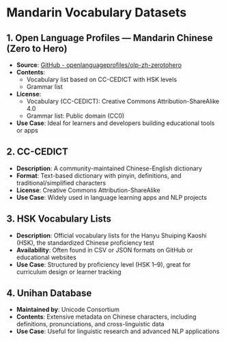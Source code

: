 # Mandarin Vocabulary Datasets

## 1. Open Language Profiles — Mandarin Chinese (Zero to Hero)

- **Source**: [GitHub - openlanguageprofiles/olp-zh-zerotohero](https://github.com/openlanguageprofiles/olp-zh-zerotohero)
- **Contents**:
  - Vocabulary list based on CC-CEDICT with HSK levels
  - Grammar list
- **License**:
  - Vocabulary (CC-CEDICT): Creative Commons Attribution-ShareAlike 4.0
  - Grammar list: Public domain (CC0)
- **Use Case**: Ideal for learners and developers building educational tools or apps

## 2. CC-CEDICT

- **Description**: A community-maintained Chinese-English dictionary
- **Format**: Text-based dictionary with pinyin, definitions, and traditional/simplified characters
- **License**: Creative Commons Attribution-ShareAlike
- **Use Case**: Widely used in language learning apps and NLP projects

## 3. HSK Vocabulary Lists

- **Description**: Official vocabulary lists for the Hanyu Shuiping Kaoshi (HSK), the standardized Chinese proficiency test
- **Availability**: Often found in CSV or JSON formats on GitHub or educational websites
- **Use Case**: Structured by proficiency level (HSK 1–9), great for curriculum design or learner tracking

## 4. Unihan Database

- **Maintained by**: Unicode Consortium
- **Contents**: Extensive metadata on Chinese characters, including definitions, pronunciations, and cross-linguistic data
- **Use Case**: Useful for linguistic research and advanced NLP applications